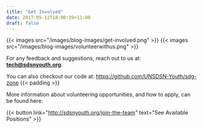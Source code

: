 ```yaml
---
title: "Get Involved"
date: 2017-05-12T18:00:29+11:00
draft: false
---
```

{{< images src="/images/blog-images/get-involved.png" >}}
{{< images src="/images/blog-images/volunteerwithus.png" >}}


For any feedback and suggestions, reach out to us at: **tech@sdsnyouth.org**.

You can also checkout our code at: https://github.com/UNSDSN-Youth/sdg-zone
{{< padding >}}

More information about volunteering opportunities, and how to apply, can be found here: 

{{< button link="http://sdsnyouth.org/join-the-team" text="See Available Positions" >}}